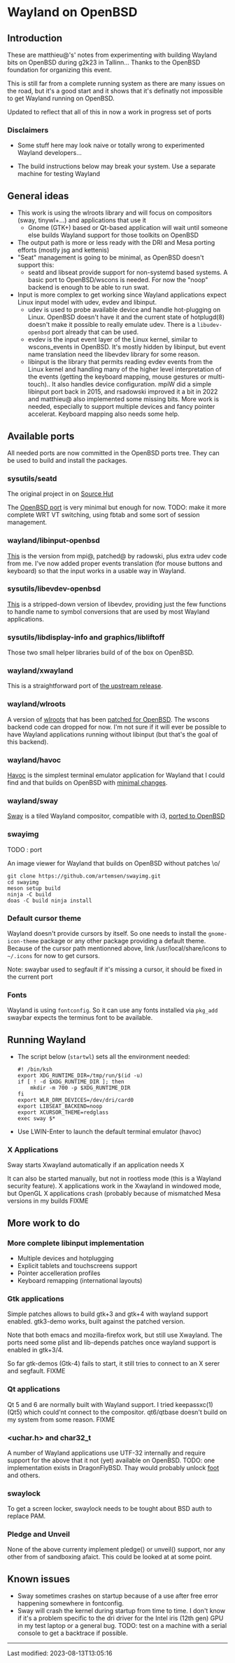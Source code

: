 # Wayland on OpenBSD

## Introduction

These are matthieu@'s' notes from experimenting with building Wayland bits on OpenBSD during g2k23 in Tallinn... Thanks to the OpenBSD foundation for organizing this event. 

This is still far from a complete running system as there are many issues on the road, but it's a good start and it shows that it's definatly not impossible to get Wayland running on OpenBSD.

Updated to reflect that all of this in now a work in progress set of ports

### Disclaimers

 * Some stuff here may look naive or totally wrong to experimented Wayland developers... 

 * The build instructions below may break your system. Use a separate machine for testing Wayland 

## General ideas

 * This work is using the wlroots library and will focus on compositors (sway, tinywl+...) and applications that use it
     * Gnome (GTK+) based or Qt-based application will wait until someone else builds Wayland support for those toolkits on OpenBSD 
 * The output path is more or less ready with the DRI and Mesa porting efforts (mostly jsg and kettenis)
 * "Seat" management is going to be minimal, as OpenBSD doesn't support this:
     * seatd and libseat provide support for non-systemd based systems. A basic port to OpenBSD/wscons is needed. For now the "noop" backend is enough to be able to run swat.
 * Input is more complex to get working since Wayland applications expect Linux input model with udev, evdev and libinput.
   * udev is used to probe available device and handle hot-plugging on Linux. OpenBSD doesn't have it and the current state of hotplugd(8) doesn't make it possible to really emulate udev. There is a `libudev-openbsd` port already that can be used.
   * evdev is the input event layer of the Linux kernel, similar to wscons_events in OpenBSD. It's mostly hidden by libinput, but event name translation need the libevdev library for some reason.
   * libinput is the library that permits reading evdev events from the Linux kernel and  handling many of the higher level interpretation of the events (getting the keyboard mapping, mouse gestures or multi-touch).. It also handles device configuration. mpiW did a simple libinput port back in 2015, and rsadowski improved it a bit in 2022 and matthieu@ also implemented some missing bits. More work is needed, especially to support multiple devices and fancy pointer accelerat. Keyboard mapping also needs some help.

## Available ports

All needed ports are now committed in the OpenBSD ports tree. They can be used to build and install the packages.

### sysutils/seatd

The original project in on [Source Hut](https://git.sr.ht/~kennylevinsen/seatd)

The [OpenBSD port](https://gitlab.tetaneutral.net/mherrb/seatd) is very minimal but enough for now. TODO: make it more complete WRT VT switching, using fbtab and some sort of session management.
    
### wayland/libinput-openbsd

[This](https://github.com/mherrb/libinput.git) is the version from mpi@, patched@ by radowski, plus extra udev code from me. 
I've now added proper events translation (for mouse buttons and keyboard) so that the input works in a usable way in Wayland.
    
### sysutils/libevdev-openbsd

[This](https://gitlab.tetaneutral.net/mherrb/libevdev-openbsd.git) is a stripped-down version of libevdev, providing just the few functions to handle name to symbol conversions that are used by most Wayland applications.

### sysutils/libdisplay-info and graphics/libliftoff

Those two small helper libraries build of of the box on OpenBSD.
    
### wayland/xwayland

This is a straightforward port of [the upstream release](https://gitlab.freedesktop.org/xorg/xwayland).

### wayland/wlroots

A version of [wlroots](https://gitlab.freedesktop.org/wlroots/wlroots) that has been [patched for OpenBSD](https://gitlab.freedesktop.org/mherrb/wlroots.git). The wscons backend code can dropped for now. I'm not sure if it will ever be possible to have Wayland applications running without libinput (but that's the goal of this backend).

### wayland/havoc

[Havoc](https://github.com/ii8/havoc) is the simplest terminal emulator application for Wayland that I could find and that builds on OpenBSD with [minimal changes](https://github.com/mherrb/havoc.git).
    
### wayland/sway

[Sway](https://github.com/swaywm/sway) is a tiled Wayland compositor, compatible with i3, [ported to OpenBSD](https://github.com/mherrb/sway.git)

### swayimg

TODO : port

An image viewer for Wayland that builds on OpenBSD without patches \o/

    git clone https://github.com/artemsen/swayimg.git
    cd swayimg 
    meson setup build
    ninja -C build
    doas -C build ninja install
    
    
### Default cursor theme

Wayland doesn't provide cursors by itself. So one needs to install the `gnome-icon-theme` package or any other package providing a default theme. 
Because of the cursor path mentionned above, link /usr/local/share/icons to `~/.icons` for now to get cursors. 

Note: swaybar used to segfault if it's missing a cursor, it should be fixed in the current port

### Fonts 

Wayland is using `fontconfig`. So it can use any fonts installed via `pkg_add` swaybar expects the terminus font to be available.


## Running Wayland

 * The script below (`startwl`) sets all the environment needed:

       #! /bin/ksh
       export XDG_RUNTIME_DIR=/tmp/run/$(id -u)
       if [ ! -d $XDG_RUNTIME_DIR ]; then
           mkdir -m 700 -p $XDG_RUNTIME_DIR
       fi
       export WLR_DRM_DEVICES=/dev/dri/card0
       export LIBSEAT_BACKEND=noop
       export XCURSOR_THEME=redglass
       exec sway $*

 * Use LWIN-Enter to launch the default terminal emulator (havoc)

### X Applications

Sway starts Xwayland automatically if an application needs X 

It can also be started manually, but not in rootless mode (this is a Wayland security feature). X applications work in the Xwayland in windowed mode, but OpenGL X applications crash (probably because of mismatched Mesa versions in my builds FIXME 

## More work to do 

### More complete libinput implementation

 - Multiple devices and hotplugging
 - Explicit tablets and touchscreens support
 - Pointer accelleration profiles
 - Keyboard remapping (international layouts)

### Gtk applications

Simple patches allows to build gtk+3 and gtk+4 with wayland support enabled. gtk3-demo works, built against the patched version. 


Note that both emacs and mozilla-firefox work, but still use Xwayland. The ports need some plist and lib-depends patches once wayland support is enabled in gtk+3/4. 

So far gtk-demos (Gtk-4) fails to start, it still tries to connect to an X serer and segfault. FIXME

### Qt applications

Qt 5 and 6 are normally built with Wayland support. I tried keepassxc(1) (Qt5) which could'nt connect to the compositor. qt6/qtbase doesn't build on my system from some reason. FIXME 


### <uchar.h> and char32_t 

A number of Wayland applications use UTF-32 internally and require support for the above that it not (yet) available on OpenBSD. TODO: one implementation exists in DragonFlyBSD. 
Thay would probably unlock [foot](https://codeberg.org/dnkl/foot.git) and others.

### swaylock

To get a screen locker, swaylock needs to be tought about BSD auth to replace PAM. 

### Pledge and Unveil

None of the above currenty implement pledge() or unveil() support, nor any other from of sandboxing afaict. This could be looked at at some point.

## Known issues

* Sway sometimes crashes on startup because of a use after free error happening somewhere in fontconfig. 
* Sway will crash the kernel during startup from time to time. I don't know if it's a problem specific to the dri driver for the Intel iris (12th gen) GPU in my test laptop or a general bug. TODO: test on a machine with a serial console to get a backtrace if possible.

-----
Last modified: 2023-08-13T13:05:16
